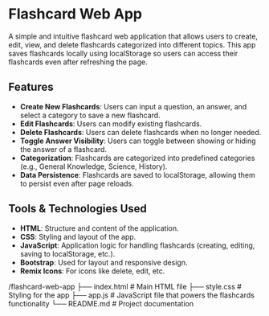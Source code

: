 # Flashcard Web App

A simple and intuitive flashcard web application that allows users to create, edit, view, and delete flashcards categorized into different topics. This app saves flashcards locally using localStorage so users can access their flashcards even after refreshing the page.

## Features

- **Create New Flashcards**: Users can input a question, an answer, and select a category to save a new flashcard.
- **Edit Flashcards**: Users can modify existing flashcards.
- **Delete Flashcards**: Users can delete flashcards when no longer needed.
- **Toggle Answer Visibility**: Users can toggle between showing or hiding the answer of a flashcard.
- **Categorization**: Flashcards are categorized into predefined categories (e.g., General Knowledge, Science, History).
- **Data Persistence**: Flashcards are saved to localStorage, allowing them to persist even after page reloads.

## Tools & Technologies Used

- **HTML**: Structure and content of the application.
- **CSS**: Styling and layout of the app.
- **JavaScript**: Application logic for handling flashcards (creating, editing, saving to localStorage, etc.).
- **Bootstrap**: Used for layout and responsive design.
- **Remix Icons**: For icons like delete, edit, etc.

/flashcard-web-app
├── index.html # Main HTML file
├── style.css # Styling for the app
├── app.js # JavaScript file that powers the flashcards functionality
└── README.md # Project documentation
